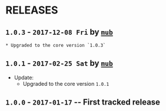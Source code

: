 # RELEASES

## `1.0.3` - `2017-12-08 Fri` by [`mub`](http://github.com/mub)
    * Upgraded to the core version `1.0.3`

## `1.0.1` - `2017-02-25 Sat` by [`mub`](http://github.com/mub)
* Update:
    * Upgraded to the core version `1.0.1`
    
## `1.0.0` - `2017-01-17` -- First tracked release
